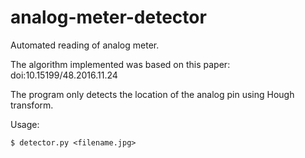 # analog-meter-detector
Automated reading of analog meter.

The algorithm implemented was based on this paper: doi:10.15199/48.2016.11.24

The program only detects the location of the analog pin using Hough transform.

Usage: 
```
$ detector.py <filename.jpg>
```
